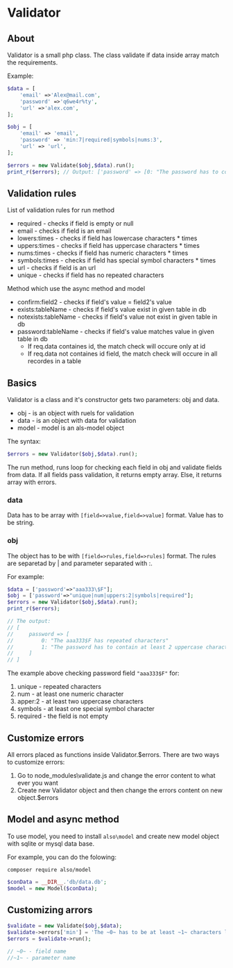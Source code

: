 # Validator

## About
Validator is a small php class.
The class validate if data inside array match the requirements.


Example:
```php
$data = [
    'email' =>'Alex@mail.com',
    'password' =>'q6we4r%ty',
    'url' =>'alex.com',
];

$obj = [
    'email' => 'email',
    'password' => 'min:7|required|symbols|nums:3',
    'url' => 'url',
];

$errors = new Validate($obj,$data).run();
print_r($errors); // Output: ['password' => [0: "The password has to contain at least 3 number characters"]]
```

## Validation rules
List of validation rules for run method
* required - checks if field is empty or null
* email - checks if field is an email
* lowers:times - checks if field has lowercase characters * times
* uppers:times - checks if field has uppercase characters * times
* nums:times - checks if field has numeric characters * times
* symbols:times - checks if field has special symbol characters * times
* url - checks if field is an url
* unique - checks if field has no repeated characters

Method which use the async method and model
* confirm:field2 - checks if field's value = field2's value
* exists:tableName - checks if field's value exist in given table in db
* notexists:tableName - checks if field's value not exist in given table in db
* password:tableName - checks if field's value matches value in given table in db
  * If req.data containes id, the match check will occure only at id
  * If req.data not containes id field, the match check will occure in all recordes in a table


## Basics
Validator is a class and it's constructor gets two parameters: obj and data. 
* obj - is an object with ruels for validation
* data - is an object with data for validation
* model - model is an als-model object

The syntax: 
```php
$errors = new Validator($obj,$data).run();
```
The run method, runs loop for checking each field in obj and validate fields from data.
If all fields pass validation, it returns empty array. Else, it returns array with errors. 

### data
Data has to be array with ``[field=>value,field=>value]`` format. Value has to be string. 

### obj
The object has to be with ``[field=>rules,field=>rules]`` format.
The rules are separetad by | and parameter separated with :. 

For example:
```php
$data = ['password'=>"aaa333\$F"];
$obj = ['password'=>"unique|num|uppers:2|symbols|required"];
$errors = new Validator($obj,$data).run();
print_r($errors);

// The output:
// [
//     password => [
//         0: "The aaa333$F has repeated characters"
//         1: "The password has to contain at least 2 uppercase characters"
//     ]
// ]

```
The example above checking password field ``"aaa333$F"`` for:
1. unique - repeated characters
2. num - at least one numeric character
3. apper:2 - at least two uppercase characters
4. symbols - at least one special symbol character
5. required - the field is not empty


## Customize errors
All errors placed as functions inside Validator.$errors. 
There are two ways to customize errors:
1. Go to node_modules\validate.js and change the error content to what ever you want
2. Create new Validator object and then change the errors content on new object.$errors


## Model and async method

To use model, you need to install ``also\model`` and create new model object with sqlite or mysql data base. 

For example, you can do the folowing:

```console
composer require also/model
```

```php
$conData = __DIR__.'db/data.db';
$model = new Model($conData);
```

## Customizing arrors
```php
$validate = new Validate($obj,$data);
$validate->errors['min'] = 'The ~0~ has to be at least ~1~ characters long';
$errors = $validate->run();

// ~0~ - field name
//~1~ - parameter name

```
